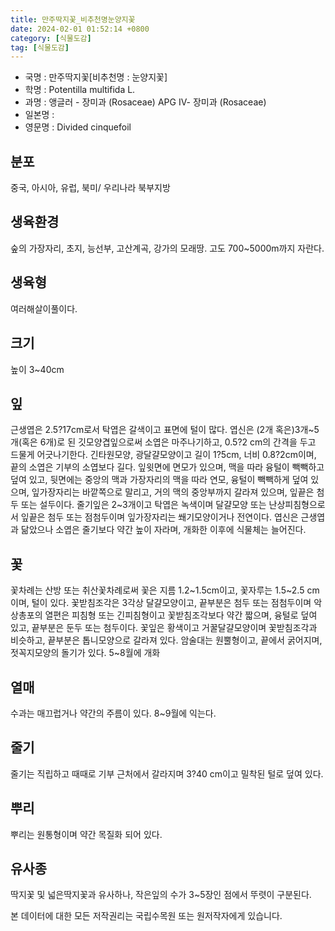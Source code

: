```yaml
---
title: 만주딱지꽃_비추천명눈양지꽃
date: 2024-02-01 01:52:14 +0800
category: [식물도감]
tag: [식물도감]
---
```




- 국명 : 만주딱지꽃[비추천명 : 눈양지꽃]
- 학명 : Potentilla multifida L.
- 과명 : 앵글러 - 장미과 (Rosaceae) APG Ⅳ- 장미과 (Rosaceae)
- 일본명 : 
- 영문명 : Divided cinquefoil


## 분포
중국, 아시아, 유럽, 북미/ 우리나라 북부지방
## 생육환경
숲의 가장자리, 초지, 능선부, 고산계곡, 강가의 모래땅. 고도 700~5000m까지 자란다.
## 생육형
여러해살이풀이다.
## 크기
높이 3~40cm
## 잎
근생엽은 2.5?17cm로서 탁엽은 갈색이고 표면에 털이 많다. 엽신은 (2개 혹은)3개~5개(혹은 6개)로 된 깃모양겹잎으로써 소엽은 마주나기하고, 0.5?2 cm의 간격을 두고 드물게 어긋나기한다. 긴타원모양, 광달걀모양이고 길이  1?5cm, 너비 0.8?2cm이며, 끝의 소엽은 기부의 소엽보다 길다. 잎윗면에 면모가 있으며, 맥을 따라 융털이 빽빽하고 덮여 있고, 뒷면에는 중앙의 맥과 가장자리의 맥을 따라 연모, 융털이 빽빽하게 덮여 있으며, 잎가장자리는 바깥쪽으로 말리고, 거의 맥의 중앙부까지 갈라져 있으며, 잎끝은 첨두 또는 설두이다. 줄기잎은 2~3개이고 탁엽은 녹색이며 달걀모양 또는 난상피침형으로서 잎끝은 첨두 또는 점첨두이며 잎가장자리는 쐐기모양이거나 전연이다. 엽신은 근생엽과 닮았으나 소엽은 줄기보다 약간 높이 자라며, 개화한 이후에 식물체는 늘어진다.
## 꽃
꽃차례는 산방 또는 취산꽃차례로써 꽃은 지름 1.2~1.5cm이고, 꽃자루는 1.5~2.5 cm이며, 털이 있다. 꽃받침조각은 3각상 달걀모양이고, 끝부분은 첨두 또는 점첨두이며 악상총포의 열편은 피침형 또는 긴피침형이고 꽃받침조각보다 약간 짧으며, 융털로 덮여 있고, 끝부분은 둔두 또는 첨두이다. 꽃잎은 황색이고 거꿀달걀모양이며 꽃받침조각과 비슷하고, 끝부분은 톱니모양으로 갈라져 있다. 암술대는 원뿔형이고, 끝에서 굵어지며, 젓꼭지모양의 돌기가 있다. 5~8월에 개화
## 열매
수과는 매끄럽거나 약간의 주름이 있다. 8~9월에 익는다.
## 줄기
줄기는 직립하고 때때로 기부 근처에서 갈라지며 3?40 cm이고 밀착된 털로 덮여 있다.
## 뿌리
뿌리는 원통형이며 약간 목질화 되어 있다.
## 유사종
딱지꽃 및 넓은딱지꽃과 유사하나, 작은잎의 수가 3~5장인 점에서 뚜렷이 구분된다. 






본 데이터에 대한 모든 저작권리는 국립수목원 또는 원저작자에게 있습니다.
